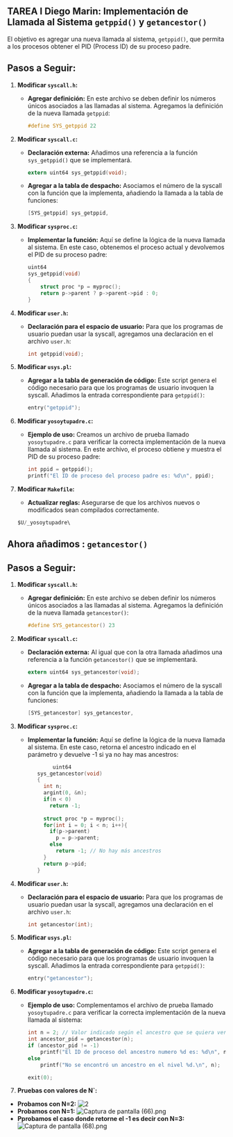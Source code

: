 ## TAREA I Diego Marin: Implementación de Llamada al Sistema `getppid()` y `getancestor()`
El objetivo es agregar una nueva llamada al sistema, `getppid()`, que permita a los procesos obtener el PID (Process ID) de su proceso padre.

## Pasos a Seguir:

1. **Modificar `syscall.h`:**
   * **Agregar definición:** En este archivo se deben definir los números únicos asociados a las llamadas al sistema. Agregamos la definición de la nueva llamada `getppid`:
     ```c
     #define SYS_getppid 22
     ```

2. **Modificar `syscall.c`:** 
   * **Declaración externa:** Añadimos una referencia a la función `sys_getppid()` que se implementará.
     ```c
     extern uint64 sys_getppid(void);
     ```
   * **Agregar a la tabla de despacho:** Asociamos el número de la syscall con la función que la implementa, añadiendo la llamada a la tabla de funciones:
     ```c
     [SYS_getppid] sys_getppid,
     ```

3. **Modificar `sysproc.c`:** 
   * **Implementar la función:** Aquí se define la lógica de la nueva llamada al sistema. En este caso, obtenemos el proceso actual y devolvemos el PID de su proceso padre:
     ```c
     uint64
     sys_getppid(void)
     {
         struct proc *p = myproc();
         return p->parent ? p->parent->pid : 0;
     }
     ```

4. **Modificar `user.h`:**
   * **Declaración para el espacio de usuario:** Para que los programas de usuario puedan usar la syscall, agregamos una declaración en el archivo `user.h`:
     ```c
     int getppid(void);
     ```

5. **Modificar `usys.pl`:**
   * **Agregar a la tabla de generación de código:** Este script genera el código necesario para que los programas de usuario invoquen la syscall. Añadimos la entrada correspondiente para `getppid()`:
     ```c
     entry("getppid");
     ```

6. **Modificar `yosoytupadre.c`:**
   * **Ejemplo de uso:** Creamos un archivo de prueba llamado `yosoytupadre.c` para verificar la correcta implementación de la nueva llamada al sistema. En este archivo, el proceso obtiene y muestra el PID de su proceso padre:
     ```c
     int ppid = getppid();
     printf("El ID de proceso del proceso padre es: %d\n", ppid);
     ```

7. **Modificar `Makefile`:**
   * **Actualizar reglas:** Asegurarse de que los archivos nuevos o modificados sean compilados correctamente.
    ```c
    $U/_yosoytupadre\
    ```
## Ahora añadimos : `getancestor()`

## Pasos a Seguir:

1. **Modificar `syscall.h`:**
   * **Agregar definición:** En este archivo se deben definir los números únicos asociados a las llamadas al sistema. Agregamos la definición de la nueva llamada `getancestor()`:
     ```c
     #define SYS_getancestor() 23
     ```
2. **Modificar `syscall.c`:** 
   * **Declaración externa:** Al igual que con la otra llamada añadimos una referencia a la función `getancestor()` que se implementará.
     ```c
     extern uint64 sys_getancestor(void);
     ```
   * **Agregar a la tabla de despacho:** Asociamos el número de la syscall con la función que la implementa, añadiendo la llamada a la tabla de funciones:
     ```c
     [SYS_getancestor] sys_getancestor,
     ```
3. **Modificar `sysproc.c`:** 
   * **Implementar la función:** Aquí se define la lógica de la nueva llamada al sistema. En este caso, retorna el ancestro indicado en el parámetro y devuelve -1 si ya no hay mas ancestros:
     ```c
             uint64
        sys_getancestor(void)
        {
          int n;
          argint(0, &n);
          if(n < 0)
            return -1;
        
          struct proc *p = myproc();
          for(int i = 0; i < n; i++){
            if(p->parent)
              p = p->parent;
            else
              return -1; // No hay más ancestros
          }
          return p->pid;
        }
     ```
4. **Modificar `user.h`:**
   * **Declaración para el espacio de usuario:** Para que los programas de usuario puedan usar la syscall, agregamos una declaración en el archivo `user.h`:
     ```c
     int getancestor(int);
     ```
5. **Modificar `usys.pl`:**
   * **Agregar a la tabla de generación de código:** Este script genera el código necesario para que los programas de usuario invoquen la syscall. Añadimos la entrada correspondiente para `getppid()`:
     ```c
     entry("getancestor");
     ```
6. **Modificar `yosoytupadre.c`:**
   * **Ejemplo de uso:** Complementamos el archivo de prueba llamado `yosoytupadre.c` para verificar la correcta implementación de la nueva llamada al sistema:
     ```c
     int n = 2; // Valor indicado según el ancestro que se quiera ver
     int ancestor_pid = getancestor(n);
     if (ancestor_pid != -1)
         printf("El ID de proceso del ancestro numero %d es: %d\n", n, ancestor_pid);
     else
         printf("No se encontró un ancestro en el nivel %d.\n", n);

     exit(0);
     ```

7. **Pruebas con valores de N`:**
* **Probamos con N=2:**
![2](https://github.com/Fredyxsen/xv6-riscvz/blob/Diego_Marin_T1/2.png)
* **Probamos con N=1:**
![Captura de pantalla (66).png](https://github.com/Fredyxsen/xv6-riscvz/blob/Diego_Marin_T1/Captura%20de%20pantalla%20(66).png)
* **Pprobamos el caso donde retorne el -1 es decir con N=3:**
![Captura de pantalla (68).png](https://github.com/Fredyxsen/xv6-riscvz/blob/Diego_Marin_T1/Captura%20de%20pantalla%20(68).png)

